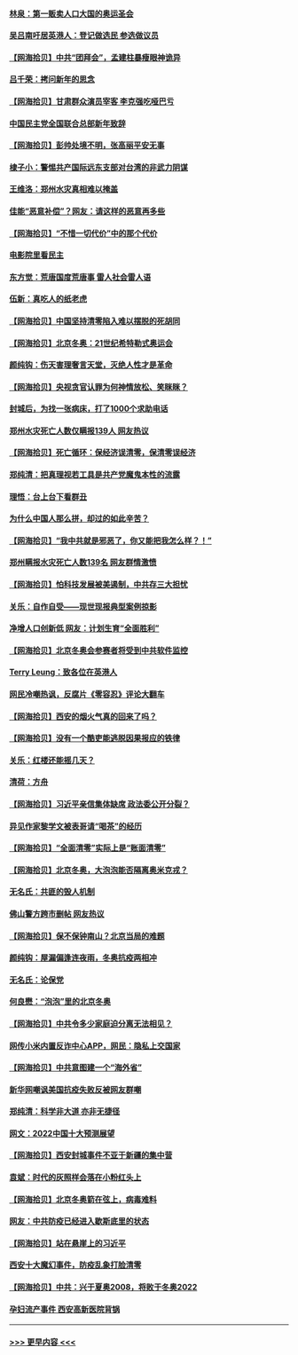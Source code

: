 #### [林泉：第一贩卖人口大国的奥运圣会](../pages/nsc993/n13553762.md?t=02040601) 
#### [吴吕南吁居英港人：登记做选民 参选做议员](../pages/nsc993/n13548833.md?t=02040601) 
#### [【网海拾贝】中共“团拜会”，孟建柱暴瘦眼神诡异](../pages/nsc993/n13548612.md?t=02040601) 
#### [吕千荣：拷问新年的思念](../pages/nsc993/n13547580.md?t=02040601) 
#### [【网海拾贝】甘肃群众演员宰客 李克强吃哑巴亏](../pages/nsc993/n13546506.md?t=02040601) 
#### [中国民主党全国联合总部新年致辞](../pages/nsc993/n13546065.md?t=02040601) 
#### [【网海拾贝】彭帅处境不明，张高丽平安无事](../pages/nsc993/n13544551.md?t=02040601) 
#### [棣子小：警惕共产国际远东支部对台湾的非武力阴谋](../pages/nsc993/n13543797.md?t=02040601) 
#### [王维洛：郑州水灾真相难以掩盖](../pages/nsc993/n13541256.md?t=02040601) 
#### [佳能“恶意补偿”？网友：请这样的恶意再多些](../pages/nsc993/n13538850.md?t=02040601) 
#### [【网海拾贝】“不惜一切代价”中的那个代价](../pages/nsc993/n13534745.md?t=02040601) 
#### [电影院里看民主](../pages/nsc993/n13534505.md?t=02040601) 
#### [东方觉：荒唐国度荒唐事 雷人社会雷人语](../pages/nsc993/n13534222.md?t=02040601) 
#### [伍新：真吃人的纸老虎](../pages/nsc993/n13530314.md?t=02040601) 
#### [【网海拾贝】中国坚持清零陷入难以摆脱的死胡同](../pages/nsc993/n13530282.md?t=02040601) 
#### [【网海拾贝】北京冬奥：21世纪希特勒式奥运会](../pages/nsc993/n13528201.md?t=02040601) 
#### [颜纯钩：伤天害理奢言天堂，灭绝人性才是革命](../pages/nsc993/n13525987.md?t=02040601) 
#### [【网海拾贝】央视贪官认罪为何神情放松、笑眯眯？](../pages/nsc993/n13525841.md?t=02040601) 
#### [封城后，为找一张病床，打了1000个求助电话](../pages/nsc993/n13525687.md?t=02040601) 
#### [郑州水灾死亡人数仅瞒报139人 网友热议](../pages/nsc993/n13523907.md?t=02040601) 
#### [【网海拾贝】死亡循环：保经济误清零，保清零误经济](../pages/nsc993/n13523876.md?t=02040601) 
#### [郑纯清：把真理视若工具是共产党魔鬼本性的流露](../pages/nsc993/n13523791.md?t=02040601) 
#### [理悟：台上台下看群丑](../pages/nsc993/n13523677.md?t=02040601) 
#### [为什么中国人那么拼，却过的如此辛苦？](../pages/nsc993/n13522372.md?t=02040601) 
#### [【网海拾贝】“我中共就是邪恶了，你又能把我怎么样？！”](../pages/nsc993/n13522332.md?t=02040601) 
#### [郑州瞒报水灾死亡人数139名 网友群情激愤](../pages/nsc993/n13522192.md?t=02040601) 
#### [【网海拾贝】怕科技发展被美遏制，中共存三大担忧](../pages/nsc993/n13520639.md?t=02040601) 
#### [关乐：自作自受——现世现报典型案例掠影](../pages/nsc993/n13520601.md?t=02040601) 
#### [净增人口创新低 网友：计划生育“全面胜利”](../pages/nsc993/n13517857.md?t=02040601) 
#### [【网海拾贝】北京冬奥会参赛者将受到中共软件监控](../pages/nsc993/n13517808.md?t=02040601) 
#### [Terry Leung：致各位在英港人](../pages/nsc993/n13516182.md?t=02040601) 
#### [网民冷嘲热讽，反腐片《零容忍》评论大翻车](../pages/nsc993/n13515413.md?t=02040601) 
#### [【网海拾贝】西安的烟火气真的回来了吗？](../pages/nsc993/n13515335.md?t=02040601) 
#### [【网海拾贝】没有一个酷吏能逃脱因果报应的铁律](../pages/nsc993/n13512340.md?t=02040601) 
#### [关乐：红楼还能摇几天？](../pages/nsc993/n13511448.md?t=02040601) 
#### [清荷：方舟](../pages/nsc993/n13510779.md?t=02040601) 
#### [【网海拾贝】习近平亲信集体缺席 政法委公开分裂？](../pages/nsc993/n13510748.md?t=02040601) 
#### [异见作家黎学文被表哥请“喝茶”的经历](../pages/nsc993/n13510231.md?t=02040601) 
#### [【网海拾贝】“全面清零”实际上是“账面清零”](../pages/nsc993/n13508178.md?t=02040601) 
#### [【网海拾贝】北京冬奥，大泡泡能否隔离奥米克戎？](../pages/nsc993/n13506567.md?t=02040601) 
#### [无名氏：共匪的毁人机制](../pages/nsc993/n13506504.md?t=02040601) 
#### [佛山警方跨市删帖 网友热议](../pages/nsc993/n13506446.md?t=02040601) 
#### [【网海拾贝】保不保钟南山？北京当局的难题](../pages/nsc993/n13504215.md?t=02040601) 
#### [颜纯钩：屋漏偏逢连夜雨，冬奥抗疫两相冲](../pages/nsc993/n13504177.md?t=02040601) 
#### [无名氏：论保党](../pages/nsc993/n13503956.md?t=02040601) 
#### [何良懋：“泡泡”里的北京冬奥](../pages/nsc993/n13503702.md?t=02040601) 
#### [【网海拾贝】中共令多少家庭迫分离无法相见？](../pages/nsc993/n13501682.md?t=02040601) 
#### [网传小米内置反诈中心APP，网民：隐私上交国家](../pages/nsc993/n13499499.md?t=02040601) 
#### [【网海拾贝】中共意图建一个“海外省”](../pages/nsc993/n13499393.md?t=02040601) 
#### [新华网嘲讽美国抗疫失败反被网友群嘲](../pages/nsc993/n13499197.md?t=02040601) 
#### [郑纯清：科学非大道 亦非无捷径](../pages/nsc993/n13498854.md?t=02040601) 
#### [网文：2022中国十大预测展望](../pages/nsc993/n13497067.md?t=02040601) 
#### [【网海拾贝】西安封城事件不亚于新疆的集中营](../pages/nsc993/n13496983.md?t=02040601) 
#### [袁斌：时代的灰照样会落在小粉红头上](../pages/nsc993/n13496821.md?t=02040601) 
#### [【网海拾贝】北京冬奥箭在弦上，病毒难料](../pages/nsc993/n13494656.md?t=02040601) 
#### [网友：中共防疫已经进入歇斯底里的状态](../pages/nsc993/n13494227.md?t=02040601) 
#### [【网海拾贝】站在悬崖上的习近平](../pages/nsc993/n13492323.md?t=02040601) 
#### [西安十大魔幻事件，防疫乱象打脸清零](../pages/nsc993/n13492159.md?t=02040601) 
#### [【网海拾贝】中共：兴于夏奥2008，将败于冬奥2022](../pages/nsc993/n13490419.md?t=02040601) 
#### [孕妇流产事件 西安高新医院背锅](../pages/nsc993/n13490369.md?t=02040601) 

----
#### [ >>> 更早内容 <<< ](../indexes/nsc993-earlier.md)

